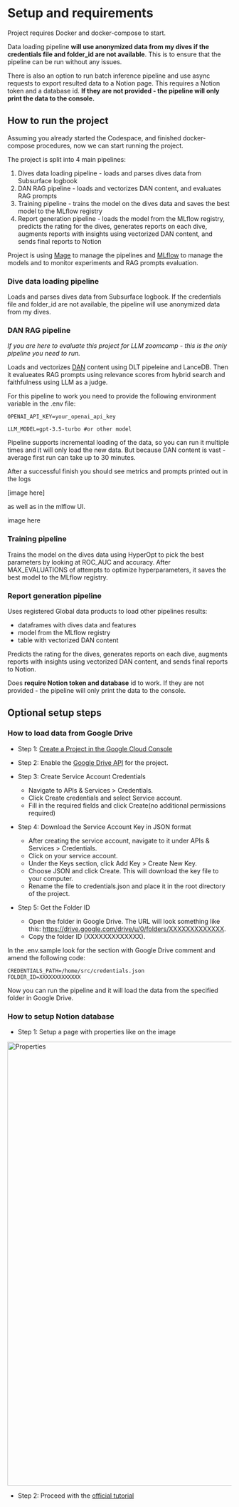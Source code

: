 # Setup and requirements
Project requires Docker and docker-compose to start. 

Data loading pipeline **will use anonymized data from my dives if the credentials file and folder_id are not available**. This is to ensure that the pipeline can be run without any issues.

There is also an option to run batch inference pipeline and use async requests to export resulted data to a Notion page. This requires a Notion token and a database id. **If they are not provided - the pipeline will only print the data to the console.**


## How to run the project

Assuming you already started the Codespace, and finished docker-compose procedures, now we can start running the project.

The project is split into 4 main pipelines:

1. Dives data loading pipeline - loads and parses dives data from Subsurface logbook
2. DAN RAG pipeline - loads and vectorizes DAN content, and evaluates RAG prompts
3. Training pipeline - trains the model on the dives data and saves the best model to the MLflow registry
4. Report generation pipeline - loads the model from the MLflow registry, predicts the rating for the dives, generates reports on each dive, augments reports with insights using vectorized DAN content, and sends final reports to Notion

Project is using [Mage](https://magefile.org/) to manage the pipelines and [MLflow](https://mlflow.org/) to manage the models and to monitor experiments and RAG prompts evaluation.

### Dive data loading pipeline

Loads and parses dives data from Subsurface logbook. If the credentials file and folder_id are not available, the pipeline will use anonymized data from my dives.

### DAN RAG pipeline

_If you are here to evaluate this project for LLM zoomcamp - this is the only pipeline you need to run._

Loads and vectorizes [DAN](https://dan.org/) content using DLT pipeleine and LanceDB. Then it evalueates RAG prompts using relevance scores from hybrid search and faithfulness using LLM as a judge. 

For this pipeline to work you need to provide the following environment variable in the .env file:

```plaintext
OPENAI_API_KEY=your_openai_api_key

LLM_MODEL=gpt-3.5-turbo #or other model
```

Pipeline supports incremental loading of the data, so you can run it multiple times and it will only load the new data. But because DAN content is vast - average first run can take up to 30 minutes.

After a successful finish you should see metrics and prompts printed out in the logs 

[image  here]

as well as in the mlflow UI.

image here


### Training pipeline

Trains the model on the dives data using HyperOpt to pick the best parameters by looking at ROC_AUC and accuracy. After MAX_EVALUATIONS of attempts to optimize hyperparameters, it saves the best model to the MLflow registry.

### Report generation pipeline

Uses registered Global data products to load other pipelines results:
- dataframes with dives data and features
- model from the MLflow registry
- table with vectorized DAN content

Predicts the rating for the dives, generates reports on each dive, augments reports with insights using vectorized DAN content, and sends final reports to Notion.

Does **require Notion token and database** id to work. If they are not provided - the pipeline will only print the data to the console.

## Optional setup steps
### How to load data from Google Drive

- Step 1: [Create a Project in the Google Cloud Console](https://developers.google.com/workspace/guides/create-project)

- Step 2: Enable the [Google Drive API](https://console.cloud.google.com/marketplace/product/google/drive.googleapis.com) for the project. 

- Step 3: Create Service Account Credentials
    - Navigate to APIs & Services > Credentials.
    - Click Create credentials and select Service account.
    - Fill in the required fields and click Create(no additional permissions required)

- Step 4: Download the Service Account Key in JSON format
    - After creating the service account, navigate to it under APIs & Services > Credentials.
    - Click on your service account.
    - Under the Keys section, click Add Key > Create New Key.
    - Choose JSON and click Create. This will download the key file to your computer.
    - Rename the file to credentials.json and place it in the root directory of the project.
- Step 5: Get the Folder ID
    - Open the folder in Google Drive. The URL will look something like this: https://drive.google.com/drive/u/0/folders/XXXXXXXXXXXXX.
    - Copy the folder ID (XXXXXXXXXXXXX).

In the .env.sample look for the section with Google Drive comment and amend the following code:

```plaintext
CREDENTIALS_PATH=/home/src/credentials.json
FOLDER_ID=XXXXXXXXXXXXX
```
Now you can run the pipeline and it will load the data from the specified folder in Google Drive.


### How to setup Notion database

- Step 1: Setup a page with properties like on the image

<img width="996" alt="Properties" src="https://github.com/user-attachments/assets/a8ec9827-53bd-41ea-829a-1ee2aeb05157">

- Step 2: Proceed with the [official tutorial](https://developers.notion.com/docs/create-a-notion-integration#create-your-integration-in-notion)
